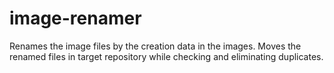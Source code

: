 # image-renamer
Renames the image files by the creation data in the images. Moves the renamed files in target repository while checking and eliminating duplicates.
